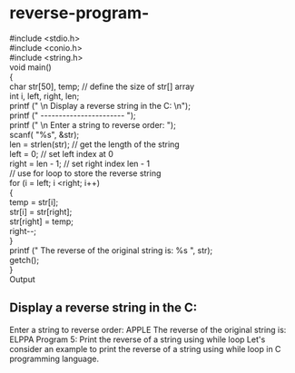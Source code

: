 # reverse-program-
#include <stdio.h>  
#include <conio.h>  
#include <string.h>  
void main()  
{  
    char str[50], temp; // define the size of str[] array  
    int i, left, right, len;  
    printf (" \n Display a reverse string in the C: \n");  
    printf (" ----------------------- ");  
    printf (" \n Enter a string to reverse order: ");  
    scanf( "%s", &str);  
    len = strlen(str); // get the length of the string  
    left = 0; // set left index at 0  
    right = len - 1; // set right index len - 1  
    // use for loop to store the reverse string  
    for (i = left; i <right; i++)  
    {  
        temp = str[i];  
        str[i] = str[right];  
        str[right] = temp;  
        right--;  
    }  
    printf (" The reverse of the original string is: %s ",  str);  
    getch();  
}  
Output

Display a reverse string in the C:
 -----------------------
 Enter a string to reverse order: APPLE
 The reverse of the original string is: ELPPA
Program 5: Print the reverse of a string using while loop
Let's consider an example to print the reverse of a string using while loop in C programming language.
